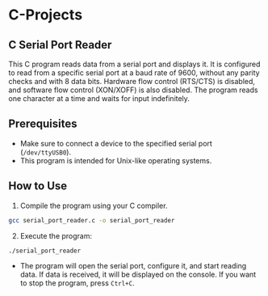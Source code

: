 # C-Projects

## C Serial Port Reader

This C program reads data from a serial port and displays it. It is configured to read from a specific serial port at a baud rate of 9600, without any parity checks and with 8 data bits. Hardware flow control (RTS/CTS) is disabled, and software flow control (XON/XOFF) is also disabled. The program reads one character at a time and waits for input indefinitely.

## Prerequisites

- Make sure to connect a device to the specified serial port (`/dev/ttyUSB0`).
- This program is intended for Unix-like operating systems.

## How to Use

1. Compile the program using your C compiler.

```bash
gcc serial_port_reader.c -o serial_port_reader
```
2. Execute the program:

```bash
./serial_port_reader
```

- The program will open the serial port, configure it, and start reading data. If data is received, it will be displayed on the console. If you want to stop the program, press `Ctrl+C`.
